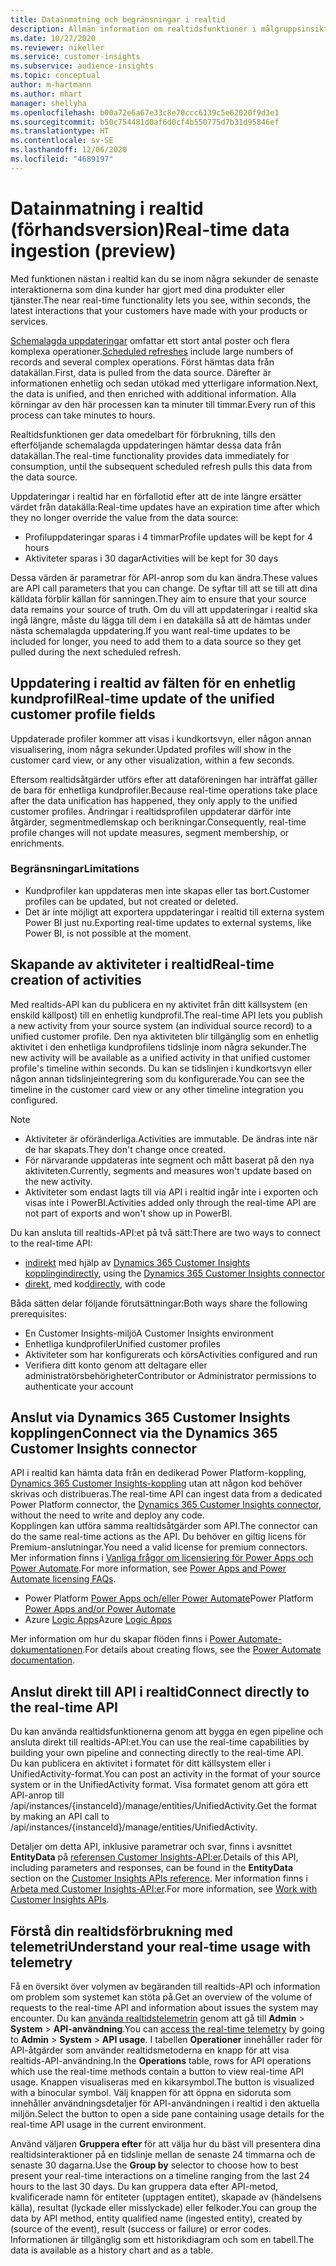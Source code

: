 ```yaml
---
title: Datainmatning och begränsningar i realtid
description: Allmän information om realtidsfunktioner i målgruppsinsikter.
ms.date: 10/27/2020
ms.reviewer: nikeller
ms.service: customer-insights
ms.subservice: audience-insights
ms.topic: conceptual
author: m-hartmann
ms.author: mhart
manager: shellyha
ms.openlocfilehash: b00a72e6a67e33c8e70ccc6139c5e62020f9d3e1
ms.sourcegitcommit: b50c754481d0af6d0cf4b550775d7b31d95846ef
ms.translationtype: HT
ms.contentlocale: sv-SE
ms.lasthandoff: 12/06/2020
ms.locfileid: "4689197"
---
```

# <a name="real-time-data-ingestion-preview"></a><span data-ttu-id="2d861-103">Datainmatning i realtid (förhandsversion)</span><span class="sxs-lookup"><span data-stu-id="2d861-103">Real-time data ingestion (preview)</span></span>

<span data-ttu-id="2d861-104">Med funktionen nästan i realtid kan du se inom några sekunder de senaste interaktionerna som dina kunder har gjort med dina produkter eller tjänster.</span><span class="sxs-lookup"><span data-stu-id="2d861-104">The near real-time functionality lets you see, within seconds, the latest interactions that your customers have made with your products or services.</span></span>

<span data-ttu-id="2d861-105">[Schemalagda uppdateringar](system.md#schedule-tab) omfattar ett stort antal poster och flera komplexa operationer.</span><span class="sxs-lookup"><span data-stu-id="2d861-105">[Scheduled refreshes](system.md#schedule-tab) include large numbers of records and several complex operations.</span></span> <span data-ttu-id="2d861-106">Först hämtas data från datakällan.</span><span class="sxs-lookup"><span data-stu-id="2d861-106">First, data is pulled from the data source.</span></span> <span data-ttu-id="2d861-107">Därefter är informationen enhetlig och sedan utökad med ytterligare information.</span><span class="sxs-lookup"><span data-stu-id="2d861-107">Next, the data is unified, and then enriched with additional information.</span></span> <span data-ttu-id="2d861-108">Alla körningar av den här processen kan ta minuter till timmar.</span><span class="sxs-lookup"><span data-stu-id="2d861-108">Every run of this process can take minutes to hours.</span></span>

<span data-ttu-id="2d861-109">Realtidsfunktionen ger data omedelbart för förbrukning, tills den efterföljande schemalagda uppdateringen hämtar dessa data från datakällan.</span><span class="sxs-lookup"><span data-stu-id="2d861-109">The real-time functionality provides data immediately for consumption, until the subsequent scheduled refresh pulls this data from the data source.</span></span>

<span data-ttu-id="2d861-110">Uppdateringar i realtid har en förfallotid efter att de inte längre ersätter värdet från datakälla:</span><span class="sxs-lookup"><span data-stu-id="2d861-110">Real-time updates have an expiration time after which they no longer override the value from the data source:</span></span>

- <span data-ttu-id="2d861-111">Profiluppdateringar sparas i 4 timmar</span><span class="sxs-lookup"><span data-stu-id="2d861-111">Profile updates will be kept for 4 hours</span></span>
- <span data-ttu-id="2d861-112">Aktiviteter sparas i 30 dagar</span><span class="sxs-lookup"><span data-stu-id="2d861-112">Activities will be kept for 30 days</span></span>

<span data-ttu-id="2d861-113">Dessa värden är parametrar för API-anrop som du kan ändra.</span><span class="sxs-lookup"><span data-stu-id="2d861-113">These values are API call parameters that you can change.</span></span> <span data-ttu-id="2d861-114">De syftar till att se till att dina källdata förblir källan för sanningen.</span><span class="sxs-lookup"><span data-stu-id="2d861-114">They aim to ensure that your source data remains your source of truth.</span></span> <span data-ttu-id="2d861-115">Om du vill att uppdateringar i realtid ska ingå längre, måste du lägga till dem i en datakälla så att de hämtas under nästa schemalagda uppdatering.</span><span class="sxs-lookup"><span data-stu-id="2d861-115">If you want real-time updates to be included for longer, you need to add them to a data source so they get pulled during the next scheduled refresh.</span></span>

## <a name="real-time-update-of-the-unified-customer-profile-fields"></a><span data-ttu-id="2d861-116">Uppdatering i realtid av fälten för en enhetlig kundprofil</span><span class="sxs-lookup"><span data-stu-id="2d861-116">Real-time update of the unified customer profile fields</span></span>

<span data-ttu-id="2d861-117">Uppdaterade profiler kommer att visas i kundkortsvyn, eller någon annan visualisering, inom några sekunder.</span><span class="sxs-lookup"><span data-stu-id="2d861-117">Updated profiles will show in the customer card view, or any other visualization, within a few seconds.</span></span>

<span data-ttu-id="2d861-118">Eftersom realtidsåtgärder utförs efter att dataföreningen har inträffat gäller de bara för enhetliga kundprofiler.</span><span class="sxs-lookup"><span data-stu-id="2d861-118">Because real-time operations take place after the data unification has happened, they only apply to the unified customer profiles.</span></span> <span data-ttu-id="2d861-119">Ändringar i realtidsprofilen uppdaterar därför inte åtgärder, segmentmedlemskap och berikningar.</span><span class="sxs-lookup"><span data-stu-id="2d861-119">Consequently, real-time profile changes will not update measures, segment membership, or enrichments.</span></span>

### <a name="limitations"></a><span data-ttu-id="2d861-120">Begränsningar</span><span class="sxs-lookup"><span data-stu-id="2d861-120">Limitations</span></span>

- <span data-ttu-id="2d861-121">Kundprofiler kan uppdateras men inte skapas eller tas bort.</span><span class="sxs-lookup"><span data-stu-id="2d861-121">Customer profiles can be updated, but not created or deleted.</span></span>
- <span data-ttu-id="2d861-122">Det är inte möjligt att exportera uppdateringar i realtid till externa system Power BI just nu.</span><span class="sxs-lookup"><span data-stu-id="2d861-122">Exporting real-time updates to external systems, like Power BI, is not possible at the moment.</span></span>

## <a name="real-time-creation-of-activities"></a><span data-ttu-id="2d861-123">Skapande av aktiviteter i realtid</span><span class="sxs-lookup"><span data-stu-id="2d861-123">Real-time creation of activities</span></span>

<span data-ttu-id="2d861-124">Med realtids-API kan du publicera en ny aktivitet från ditt källsystem (en enskild källpost) till en enhetlig kundprofil.</span><span class="sxs-lookup"><span data-stu-id="2d861-124">The real-time API lets you publish a new activity from your source system (an individual source record) to a unified customer profile.</span></span> <span data-ttu-id="2d861-125">Den nya aktiviteten blir tillgänglig som en enhetlig aktivitet i den enhetliga kundprofilens tidslinje inom några sekunder.</span><span class="sxs-lookup"><span data-stu-id="2d861-125">The new activity will be available as a unified activity in that unified customer profile's timeline within seconds.</span></span> <span data-ttu-id="2d861-126">Du kan se tidslinjen i kundkortsvyn eller någon annan tidslinjeintegrering som du konfigurerade.</span><span class="sxs-lookup"><span data-stu-id="2d861-126">You can see the timeline in the customer card view or any other timeline integration you configured.</span></span>

> [!NOTE]
>
> - <span data-ttu-id="2d861-127">Aktiviteter är oföränderliga.</span><span class="sxs-lookup"><span data-stu-id="2d861-127">Activities are immutable.</span></span> <span data-ttu-id="2d861-128">De ändras inte när de har skapats.</span><span class="sxs-lookup"><span data-stu-id="2d861-128">They don't change once created.</span></span>
> - <span data-ttu-id="2d861-129">För närvarande uppdateras inte segment och mått baserat på den nya aktiviteten.</span><span class="sxs-lookup"><span data-stu-id="2d861-129">Currently, segments and measures won't update based on the new activity.</span></span>
> - <span data-ttu-id="2d861-130">Aktiviteter som endast lagts till via API i realtid ingår inte i exporten och visas inte i PowerBI.</span><span class="sxs-lookup"><span data-stu-id="2d861-130">Activities added only through the real-time API are not part of exports and won't show up in PowerBI.</span></span>

<span data-ttu-id="2d861-131">Du kan ansluta till realtids-API:et på två sätt:</span><span class="sxs-lookup"><span data-stu-id="2d861-131">There are two ways to connect to the real-time API:</span></span>

- <span data-ttu-id="2d861-132">[indirekt](#connect-via-the-dynamics-365-customer-insights-connector) med hjälp av [Dynamics 365 Customer Insights koppling](https://docs.microsoft.com/connectors/customerinsights/)</span><span class="sxs-lookup"><span data-stu-id="2d861-132">[indirectly](#connect-via-the-dynamics-365-customer-insights-connector), using the [Dynamics 365 Customer Insights connector](https://docs.microsoft.com/connectors/customerinsights/)</span></span>
- <span data-ttu-id="2d861-133">[direkt](#connect-directly-to-the-real-time-api), med kod</span><span class="sxs-lookup"><span data-stu-id="2d861-133">[directly](#connect-directly-to-the-real-time-api), with code</span></span>

<span data-ttu-id="2d861-134">Båda sätten delar följande förutsättningar:</span><span class="sxs-lookup"><span data-stu-id="2d861-134">Both ways share the following prerequisites:</span></span>

- <span data-ttu-id="2d861-135">En Customer Insights-miljö</span><span class="sxs-lookup"><span data-stu-id="2d861-135">A Customer Insights environment</span></span>
- <span data-ttu-id="2d861-136">Enhetliga kundprofiler</span><span class="sxs-lookup"><span data-stu-id="2d861-136">Unified customer profiles</span></span>
- <span data-ttu-id="2d861-137">Aktiviteter som har konfigurerats och körs</span><span class="sxs-lookup"><span data-stu-id="2d861-137">Activities configured and run</span></span>
- <span data-ttu-id="2d861-138">Verifiera ditt konto genom att deltagare eller administratörsbehörigheter</span><span class="sxs-lookup"><span data-stu-id="2d861-138">Contributor or Administrator permissions to authenticate your account</span></span>

## <a name="connect-via-the-dynamics-365-customer-insights-connector"></a><span data-ttu-id="2d861-139">Anslut via Dynamics 365 Customer Insights kopplingen</span><span class="sxs-lookup"><span data-stu-id="2d861-139">Connect via the Dynamics 365 Customer Insights connector</span></span>

<span data-ttu-id="2d861-140">API i realtid kan hämta data från en dedikerad Power Platform-koppling, [Dynamics 365 Customer Insights-koppling](https://docs.microsoft.com/connectors/customerinsights/) utan att någon kod behöver skrivas och distribueras.</span><span class="sxs-lookup"><span data-stu-id="2d861-140">The real-time API can ingest data from a dedicated Power Platform connector, the [Dynamics 365 Customer Insights connector](https://docs.microsoft.com/connectors/customerinsights/), without the need to write and deploy any code.</span></span>    
<span data-ttu-id="2d861-141">Kopplingen kan utföra samma realtidsåtgärder som API.</span><span class="sxs-lookup"><span data-stu-id="2d861-141">The connector can do the same real-time actions as the API.</span></span> <span data-ttu-id="2d861-142">Du behöver en giltig licens för Premium-anslutningar.</span><span class="sxs-lookup"><span data-stu-id="2d861-142">You need a valid license for premium connectors.</span></span> <span data-ttu-id="2d861-143">Mer information finns i [Vanliga frågor om licensiering för Power Apps och Power Automate](https://docs.microsoft.com/power-platform/admin/powerapps-flow-licensing-faq).</span><span class="sxs-lookup"><span data-stu-id="2d861-143">For more information, see [Power Apps and Power Automate licensing FAQs](https://docs.microsoft.com/power-platform/admin/powerapps-flow-licensing-faq).</span></span>

- <span data-ttu-id="2d861-144">Power Platform [Power Apps och/eller Power Automate](https://docs.microsoft.com/connectors/)</span><span class="sxs-lookup"><span data-stu-id="2d861-144">Power Platform [Power Apps and/or Power Automate](https://docs.microsoft.com/connectors/)</span></span>
- <span data-ttu-id="2d861-145">Azure [Logic Apps](https://docs.microsoft.com/azure/connectors/apis-list)</span><span class="sxs-lookup"><span data-stu-id="2d861-145">Azure [Logic Apps](https://docs.microsoft.com/azure/connectors/apis-list)</span></span>

<span data-ttu-id="2d861-146">Mer information om hur du skapar flöden finns i [Power Automate-dokumentationen](https://docs.microsoft.com/power-automate/).</span><span class="sxs-lookup"><span data-stu-id="2d861-146">For details about creating flows, see the [Power Automate documentation](https://docs.microsoft.com/power-automate/).</span></span>

## <a name="connect-directly-to-the-real-time-api"></a><span data-ttu-id="2d861-147">Anslut direkt till API i realtid</span><span class="sxs-lookup"><span data-stu-id="2d861-147">Connect directly to the real-time API</span></span>

<span data-ttu-id="2d861-148">Du kan använda realtidsfunktionerna genom att bygga en egen pipeline och ansluta direkt till realtids-API:et.</span><span class="sxs-lookup"><span data-stu-id="2d861-148">You can use the real-time capabilities by building your own pipeline and connecting directly to the real-time API.</span></span>    
<span data-ttu-id="2d861-149">Du kan publicera en aktivitet i formatet för ditt källsystem eller i UnifiedActivity-format.</span><span class="sxs-lookup"><span data-stu-id="2d861-149">You can post an activity in the format of your source system or in the UnifiedActivity format.</span></span> <span data-ttu-id="2d861-150">Visa formatet genom att göra ett API-anrop till /api/instances/{instanceId}/manage/entities/UnifiedActivity.</span><span class="sxs-lookup"><span data-stu-id="2d861-150">Get the format by making an API call to /api/instances/{instanceId}/manage/entities/UnifiedActivity.</span></span>

<span data-ttu-id="2d861-151">Detaljer om detta API, inklusive parametrar och svar, finns i avsnittet **EntityData** på [referensen Customer Insights-API:er](https://developer.ci.ai.dynamics.com/api-details#api=CustomerInsights).</span><span class="sxs-lookup"><span data-stu-id="2d861-151">Details of this API, including parameters and responses, can be found in the **EntityData** section on the [Customer Insights APIs reference](https://developer.ci.ai.dynamics.com/api-details#api=CustomerInsights).</span></span> <span data-ttu-id="2d861-152">Mer information finns i [Arbeta med Customer Insights-API:er](apis.md).</span><span class="sxs-lookup"><span data-stu-id="2d861-152">For more information, see [Work with Customer Insights APIs](apis.md).</span></span>

## <a name="understand-your-real-time-usage-with-telemetry"></a><span data-ttu-id="2d861-153">Förstå din realtidsförbrukning med telemetri</span><span class="sxs-lookup"><span data-stu-id="2d861-153">Understand your real-time usage with telemetry</span></span>

<span data-ttu-id="2d861-154">Få en översikt över volymen av begäranden till realtids-API och information om problem som systemet kan stöta på.</span><span class="sxs-lookup"><span data-stu-id="2d861-154">Get an overview of the volume of requests to the real-time API and information about issues the system may encounter.</span></span> <span data-ttu-id="2d861-155">Du kan [använda realtidstelemetrin](system.md#api-usage-tab) genom att gå till **Admin** > **System** > **API-användning**.</span><span class="sxs-lookup"><span data-stu-id="2d861-155">You can [access the real-time telemetry](system.md#api-usage-tab) by going to **Admin** > **System** > **API usage**.</span></span> <span data-ttu-id="2d861-156">I tabellen **Operationer** innehåller rader för API-åtgärder som använder realtidsmetoderna en knapp för att visa realtids-API-användning.</span><span class="sxs-lookup"><span data-stu-id="2d861-156">In the **Operations** table, rows for API operations which use the real-time methods contain a button to view real-time API usage.</span></span> <span data-ttu-id="2d861-157">Knappen visualiseras med en kikarsymbol.</span><span class="sxs-lookup"><span data-stu-id="2d861-157">The button is visualized with a binocular symbol.</span></span> <span data-ttu-id="2d861-158">Välj knappen för att öppna en sidoruta som innehåller användningsdetaljer för API-användningen i realtid i den aktuella miljön.</span><span class="sxs-lookup"><span data-stu-id="2d861-158">Select the button to open a side pane containing usage details for the real-time API usage in the current environment.</span></span>

<span data-ttu-id="2d861-159">Använd väljaren **Gruppera efter** för att välja hur du bäst vill presentera dina realtidsinteraktioner på en tidslinje mellan de senaste 24 timmarna och de senaste 30 dagarna.</span><span class="sxs-lookup"><span data-stu-id="2d861-159">Use the **Group by** selector to choose how to best present your real-time interactions on a timeline ranging from the last 24 hours to the last 30 days.</span></span> <span data-ttu-id="2d861-160">Du kan gruppera data efter API-metod, kvalificerade namn för entiteter (upptagen entitet), skapade av (händelsens källa), resultat (lyckade eller misslyckade) eller felkoder.</span><span class="sxs-lookup"><span data-stu-id="2d861-160">You can group the data by API method, entity qualified name (ingested entity), created by (source of the event), result (success or failure) or error codes.</span></span> <span data-ttu-id="2d861-161">Informationen är tillgänglig som ett historikdiagram och som en tabell.</span><span class="sxs-lookup"><span data-stu-id="2d861-161">The data is available as a history chart and as a table.</span></span>
